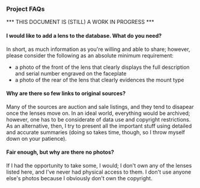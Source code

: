 <h3>Project FAQs</h3>

*** THIS DOCUMENT IS (STILL) A WORK IN PROGRESS ***

<h4>I would like to add a lens to the database. What do you need?</h4>

In short, as much information as you're willing and able to share; however, please consider the following as an absolute minimum requirement:

- a photo of the front of the lens that clearly displays the full description and serial number engraved on the faceplate
- a photo of the rear of the lens that clearly evidences the mount type

<h4>Why are there so few links to original sources?</h4>

Many of the sources are auction and sale listings, and they tend to disapear once the lenses move on. In an ideal world, everything would be archived; however, one has to be considerate of data use and copyright restrictions. As an alternative, then, I try to present all the important stuff using detailed and accurate summaries (doing so takes time, though, so I throw myself down on your patience).

<h4>Fair enough, but why are there no photos?</h4>

If I had the opportunity to take some, I would; I don't own any of the lenses listed here, and I've never had physical access to them. I don't use anyone else's photos because I obviously don't own the copyright.
